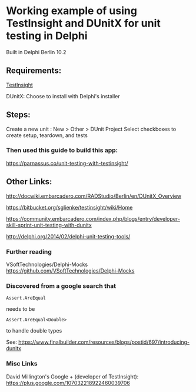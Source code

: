 # Working example of using TestInsight and DUnitX for unit testing in Delphi
Built in Delphi Berlin 10.2


## Requirements:
[TestInsight](https://bitbucket.org/sglienke/testinsight/wiki/Home)

DUnitX: Choose to install with Delphi's installer

## Steps:
Create a new unit : New > Other > DUnit Project
Select checkboxes to create setup, teardown, and tests

### Then used this guide to build this app:
https://parnassus.co/unit-testing-with-testinsight/


## Other Links:

http://docwiki.embarcadero.com/RADStudio/Berlin/en/DUnitX_Overview

https://bitbucket.org/sglienke/testinsight/wiki/Home

https://community.embarcadero.com/index.php/blogs/entry/developer-skill-sprint-unit-testing-with-dunitx

http://delphi.org/2014/02/delphi-unit-testing-tools/


### Further reading
VSoftTechnologies/Delphi-Mocks
https://github.com/VSoftTechnologies/Delphi-Mocks


### Discovered from a google search that 
    Assert.AreEqual 
needs to be 

    Assert.AreEqual<Double> 

to handle double types

See: 
https://www.finalbuilder.com/resources/blogs/postid/697/introducing-dunitx


### Misc Links
David Millington's Google +  (developer of TestInsight):
https://plus.google.com/107032218922460039706
